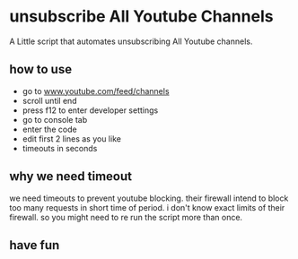 # unsubscribe All Youtube Channels
A Little script that automates unsubscribing All Youtube channels. 

## how to use
- go to www.youtube.com/feed/channels 
- scroll until end 
- press f12 to enter developer settings
- go to console tab
- enter the code
- edit first 2 lines as you like
- timeouts in seconds

## why we need timeout
we need timeouts to prevent youtube blocking. their firewall intend to block too many requests in short time of period. 
i don't know exact limits of their firewall. so you might need to re run the script more than once.

## have fun
